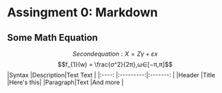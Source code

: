 # Assingment 0: Markdown
## Some Math Equation
$$Second equation: X=Zγ+εx$$
$$f_{1}(w) = \frac{σ^2}{2π},ω∈[−π,π]$$
|Syntax   |Description|Test Text  |
|:----:   |:---------:|:-------:  |
|Header   |Title      |Here's this|
|Paragraph|Text       |And more   |